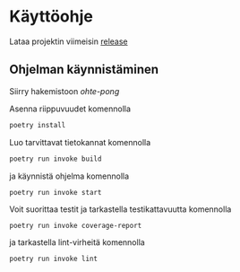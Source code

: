# Käyttöohje

Lataa projektin viimeisin [release](https://github.com/cianci0/ot-harjoitustyo/releases)

## Ohjelman käynnistäminen

Siirry hakemistoon <em>ohte-pong</em>

Asenna riippuvuudet komennolla

```bash
poetry install
```

Luo tarvittavat tietokannat komennolla

```bash
poetry run invoke build
```

ja käynnistä ohjelma komennolla

```
poetry run invoke start
```

Voit suorittaa testit ja tarkastella testikattavuutta komennolla

```
poetry run invoke coverage-report
```

ja tarkastella lint-virheitä komennolla

```
poetry run invoke lint
```
